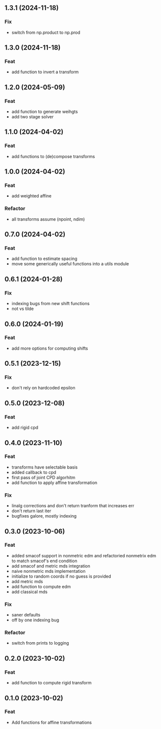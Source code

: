 ## 1.3.1 (2024-11-18)

### Fix

- switch from np.product to np.prod

## 1.3.0 (2024-11-18)

### Feat

- add function to invert a transform

## 1.2.0 (2024-05-09)

### Feat

- add function to generate weihgts
- add two stage solver

## 1.1.0 (2024-04-02)

### Feat

- add functions to (de)compose transforms

## 1.0.0 (2024-04-02)

### Feat

- add weighted affine

### Refactor

- all transforms assume (npoint, ndim)

## 0.7.0 (2024-04-02)

### Feat

- add function to estimate spacing
- move some generically useful functions into a utils module

## 0.6.1 (2024-01-28)

### Fix

- indexing bugs from new shift functions
- not vs tilde

## 0.6.0 (2024-01-19)

### Feat

- add more options for computing shifts

## 0.5.1 (2023-12-15)

### Fix

- don't rely on hardcoded epsilon

## 0.5.0 (2023-12-08)

### Feat

- add rigid cpd

## 0.4.0 (2023-11-10)

### Feat

- transforms have selectable basis
- added callback to cpd
- first pass of joint CPD algorhitm
- add function to apply affine transformation

### Fix

- linalg corrections and don't return tranform that increases err
- don't return last iter
- bugfixes galore, mostly indexing

## 0.3.0 (2023-10-06)

### Feat

- added smacof support in nonmetric edm and refactoried nonmetrix edm to match smacof's end condition
- add smacof and metric mds integration
- naive nonmetric mds implementation
- initialize to random coords if no guess is provided
- add metric mds
- add function to compute edm
- add classical mds

### Fix

- saner defaults
- off by one indexing bug

### Refactor

- switch from prints to logging

## 0.2.0 (2023-10-02)

### Feat

- add function to compute rigid transform

## 0.1.0 (2023-10-02)

### Feat

- Add functions for affine transformations
